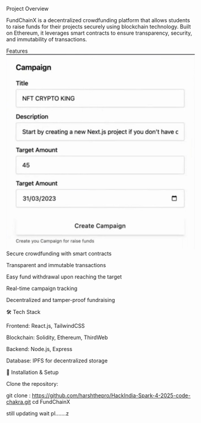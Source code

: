  Project Overview

FundChainX is a decentralized crowdfunding platform that allows students to raise funds for their projects securely using blockchain technology. Built on Ethereum, it leverages smart contracts to ensure transparency, security, and immutability of transactions.

 Features
![image alt](https://github.com/harshthepro/HackIndia-Spark-4-2025-code-chakra/blob/01a1e913073f9367fc137ad7f5e3a6a5fa850007/imgHI.png)
Secure crowdfunding with smart contracts

Transparent and immutable transactions

Easy fund withdrawal upon reaching the target

Real-time campaign tracking

Decentralized and tamper-proof fundraising

🛠 Tech Stack

Frontend: React.js, TailwindCSS

Blockchain: Solidity, Ethereum, ThirdWeb

Backend: Node.js, Express

Database: IPFS for decentralized storage

🔧 Installation & Setup

Clone the repository:

git clone : https://github.com/harshthepro/HackIndia-Spark-4-2025-code-chakra.git
cd FundChainX

still updating wait pl.......z
